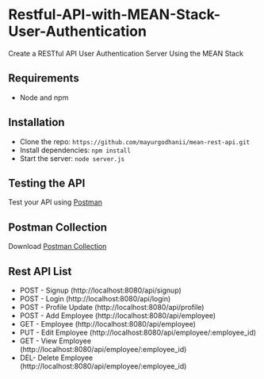 # Restful-API-with-MEAN-Stack-User-Authentication
Create a RESTful API User Authentication Server Using the MEAN Stack

## Requirements

- Node and npm

## Installation

- Clone the repo: `https://github.com/mayurgodhanii/mean-rest-api.git`
- Install dependencies: `npm install`
- Start the server: `node server.js`

## Testing the API
Test your API using [Postman](https://chrome.google.com/webstore/detail/postman-rest-client-packa/fhbjgbiflinjbdggehcddcbncdddomop)

## Postman Collection
Download [Postman Collection](https://www.getpostman.com/collections/d2a6ea31e7eb0f0561a9)

## Rest API List

- POST - Signup (http://localhost:8080/api/signup)
- POST - Login (http://localhost:8080/api/login)
- POST - Profile Update (http://localhost:8080/api/profile)
- POST - Add Employee (http://localhost:8080/api/employee)
- GET - Employee (http://localhost:8080/api/employee)
- PUT - Edit Employee (http://localhost:8080/api/employee/:employee_id)
- GET - View Employee (http://localhost:8080/api/employee/:employee_id)
- DEL- Delete Employee (http://localhost:8080/api/employee/:employee_id)
